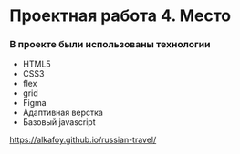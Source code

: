# Проектная работа 4. Место

### В проекте были использованы технологии
* HTML5
* CSS3
* flex
* grid
* Figma
* Адаптивная верстка
* Базовый javascript

https://alkafoy.github.io/russian-travel/